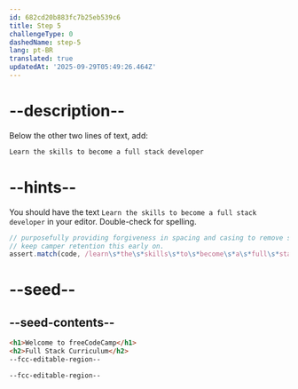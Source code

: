 ```yaml
---
id: 682cd20b883fc7b25eb539c6
title: Step 5
challengeType: 0
dashedName: step-5
lang: pt-BR
translated: true
updatedAt: '2025-09-29T05:49:26.464Z'
---
```


# --description--

Below the other two lines of text, add:

```md
Learn the skills to become a full stack developer
```

# --hints--

You should have the text `Learn the skills to become a full stack developer` in your editor. Double-check for spelling.

```js
// purposefully providing forgiveness in spacing and casing to remove some friction and
// keep camper retention this early on.
assert.match(code, /learn\s*the\s*skills\s*to\s*become\s*a\s*full\s*stack\s*developer/i)
```

# --seed--

## --seed-contents--

```html
<h1>Welcome to freeCodeCamp</h1>
<h2>Full Stack Curriculum</h2>
--fcc-editable-region--

--fcc-editable-region--
```
